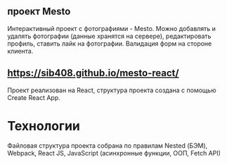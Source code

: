## проект Mesto
Интерактивный проект с фотографиями - Mesto. Можно добавлять и удалять фотографии (данные хранятся на сервере), редактировать профиль, ставить лайк на фотографии. Валидация форм на стороне клиента.
## https://sib408.github.io/mesto-react/

Проект реализован на React, структура проекта создана с помощью Create React App.

# Технологии
Файловая структура проекта собрана по правилам Nested (БЭМ),
Webpack,
React JS,
JavaScript (асинхронные функции, ООП, Fetch API)

